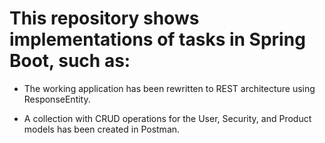 #  This repository shows implementations of tasks in Spring Boot, such as:

- The working application has been rewritten to REST architecture using ResponseEntity.

- A collection with CRUD operations for the User, Security, and Product models has been created in Postman.
